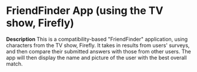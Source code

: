 <h1>FriendFinder App (using the TV show, Firefly)</h2>

**Description**
This is a compatibility-based "FriendFinder" application, using characters from the TV show, Firefly. It takes in results from users' surveys, and then compare their submitted answers with those from other users. The app will then display the name and picture of the user with the best overall match.